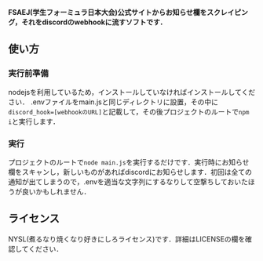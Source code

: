 **FSAEJ(学生フォーミュラ日本大会)公式サイトからお知らせ欄をスクレイピング，それをdiscordのwebhookに流すソフトです．**
## 使い方
### 実行前準備
nodejsを利用しているため，インストールしていなければインストールしてください．
.envファイルをmain.jsと同じディレクトリに設置，その中に```discord_hook=[webhookのURL]```と記載して，その後プロジェクトのルートで```npm i```と実行します．
### 実行
プロジェクトのルートで```node main.js```を実行するだけです．実行時にお知らせ欄をスキャンし，新しいものがあればdiscordにお知らせします．初回は全ての通知が出てしまうので，.envを適当な文字列にするなりして空撃ちしておいたほうが良いかもしれません．
## ライセンス
NYSL(煮るなり焼くなり好きにしろライセンス)です．詳細はLICENSEの欄を確認してください．
